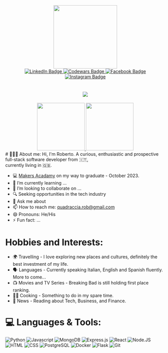 
<div id="header" align="center">
  <img src="https://media.giphy.com/media/M9gbBd9nbDrOTu1Mqx/giphy.gif" width="200"/>
<div id="badges">
  <a href="https://www.linkedin.com/in/roberto-quadraccia/">
    <img src="https://img.shields.io/badge/LinkedIn-0077B5?style=for-the-badge&logo=linkedin&logoColor=white" alt="LinkedIn Badge"/>
  </a>
  <a href="https://www.codewars.com/users/Super_robbin">
    <img src="https://img.shields.io/badge/Codewars-B1361E?style=for-the-badge&logo=codewars&logoColor=white" alt="Codewars Badge"/>
  </a>
  <a href="https://www.facebook.com/roberto.quadraccia.3">
    <img src="https://img.shields.io/badge/Facebook-1877F2?style=for-the-badge&logo=facebook&logoColor=white" alt="Facebook Badge"/>
  </a>
  <a href="https://www.instagram.com/super_robbin/">
    <img src="https://img.shields.io/badge/Instagram-E4405F?style=for-the-badge&logo=instagram&logoColor=white" alt="Instagram Badge"/>
  </a>
</div>
  <img src="https://komarev.com/ghpvc/?username=Super-robbin&style=flat-square&color=blue" alt=""/>
</div>
<h1 align="center">
  <a href="https://git.io/typing-svg">
    <img src="https://readme-typing-svg.herokuapp.com/?lines=Hi+there!+👋;I'm+Roberto....;Nice+to+meet+you!&center=true&size=30">
  </a>
</h1>
<div align="center">
  <a href="http://www.github.com/Super-robbin">
    <img height="150em" src="https://github-readme-stats.vercel.app/api?username=Super-robbin&show_icons=true&theme=dracula&include_all_commits=true"/>
    <img height="150em" src="https://github-readme-stats.vercel.app/api/top-langs/?username=Super-robbin&layout=compact&theme=dracula&langs_count=7"/>
 </a>
</div>
# 🧑🏻‍💻 About me:
Hi, I'm Roberto. A curious, enthusiastic and prospective full-stack software developer from 🇮🇹,<br>currently living in 🇬🇧. 

* 💻 [Makers Acadamy](https://makers.tech/software-developer-career/?utm_source=google&utm_medium=cpc&utm_campaign=RK-Brand-Search&utm_term=makers&utm_campaign=RK_Brand_Search_B2C&utm_source=adwords&utm_medium=ppc&hsa_acc=7172166340&hsa_cam=18923739809&hsa_grp=146296844529&hsa_ad=634895450071&hsa_src=g&hsa_tgt=kwd-10078111&hsa_kw=makers&hsa_mt=b&hsa_net=adwords&hsa_ver=3&gclid=Cj0KCQjw8qmhBhClARIsANAtbodKwHwcUvcq1x8MtIX563KIKjWGwvVtfimfB3VbyvAqbvKSGttCHkYaAlxdEALw_wcB) on my way to graduate - October 2023.
* 🌱 I’m currently learning ...
* 👯 I’m looking to collaborate on ...
* 🔍 Seeking opportunities in the tech industry
* 💬 Ask me about 
* 📫 How to reach me: quadraccia.rob@gmail.com
* 😄 Pronouns: He/His
* ⚡ Fun fact: ...

# Hobbies and Interests:
* 🌍 Travelling - I love exploring new places and cultures, definitely the best investment of my life.
* 🗣️ Languages - Currently speaking Italian, English and Spanish fluently. More to come...
* 📺 Movies and TV Series - Breaking Bad is still holding first place ranking.
* 🧑‍🍳 Cooking - Something to do in my spare time.
* 📰 News - Reading about Tech, Business, and Finance.

# 💻 Languages & Tools:
![Python](https://img.shields.io/badge/Python-3776AB?style=for-the-badge&logo=python&logoColor=white)
![Javascript](https://img.shields.io/badge/JavaScript-F7DF1E?style=for-the-badge&logo=javascript&logoColor=black)
![MongoDB](https://img.shields.io/badge/MongoDB-%234ea94b.svg?style=for-the-badge&logo=mongodb&logoColor=white)
![Express.js](https://img.shields.io/badge/express.js-%23404d59.svg?style=for-the-badge&logo=express&logoColor=%2361DAFB)
![React](https://img.shields.io/badge/React-20232A?style=for-the-badge&logo=react&logoColor=61DAFB)
![Node.JS](https://img.shields.io/badge/Node.js-43853D?style=for-the-badge&logo=node.js&logoColor=white)
![HTML](https://img.shields.io/badge/HTML5-E34F26?style=for-the-badge&logo=html5&logoColor=white)
![CSS](https://img.shields.io/badge/CSS3-1572B6?style=for-the-badge&logo=css3&logoColor=white)
![PostgreSQL](https://img.shields.io/badge/PostgreSQL-316192?style=for-the-badge&logo=postgresql&logoColor=white)
![Docker](https://img.shields.io/badge/Docker-2CA5E0?style=for-the-badge&logo=docker&logoColor=white)
![Flask](https://img.shields.io/badge/Flask-000000?style=for-the-badge&logo=flask&logoColor=white)
![Git](https://img.shields.io/badge/GIT-E44C30?style=for-the-badge&logo=git&logoColor=white)
